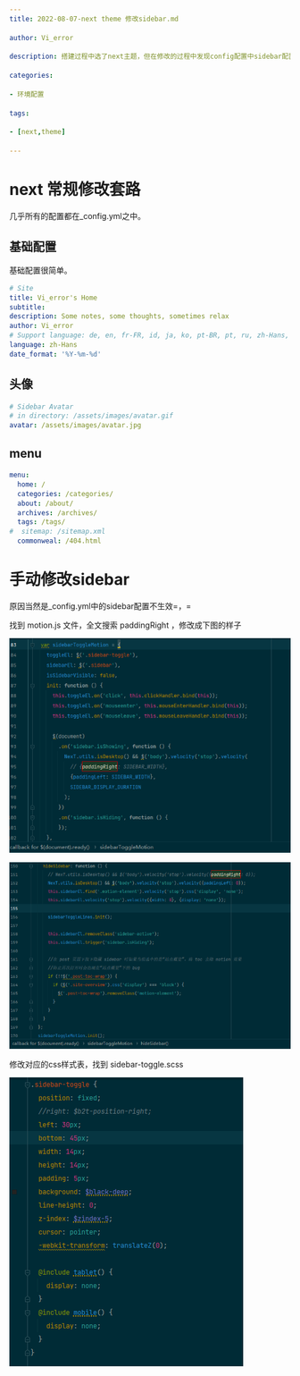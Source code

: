 ```yaml
---
title: 2022-08-07-next theme 修改sidebar.md

author: Vi_error

description: 搭建过程中选了next主题，但在修改的过程中发现config配置中sidebar配置不生效，在代码中修改了一下。

categories:

- 环境配置

tags:

- [next,theme]

---
```


# next 常规修改套路

几乎所有的配置都在_config.yml之中。

## 基础配置

基础配置很简单。

```yaml
# Site
title: Vi_error's Home
subtitle:
description: Some notes, some thoughts, sometimes relax
author: Vi_error
# Support language: de, en, fr-FR, id, ja, ko, pt-BR, pt, ru, zh-Hans, zh-hk, zh-tw
language: zh-Hans
date_format: '%Y-%m-%d'
```

## 头像
```yaml
# Sidebar Avatar
# in directory: /assets/images/avatar.gif
avatar: /assets/images/avatar.jpg
```

## menu


```yaml
menu:
  home: /
  categories: /categories/
  about: /about/
  archives: /archives/
  tags: /tags/
#  sitemap: /sitemap.xml
  commonweal: /404.html

```

# 手动修改sidebar
原因当然是_config.yml中的sidebar配置不生效=，=

找到 motion.js 文件，全文搜索  paddingRight ，修改成下图的样子

![第一处修改](../posts_image/motionjs-0.png)

![第二处修改](../posts_image/motionjs-1.png)

修改对应的css样式表，找到 sidebar-toggle.scss

![css样式修改](../posts_image/css样式修改.png)